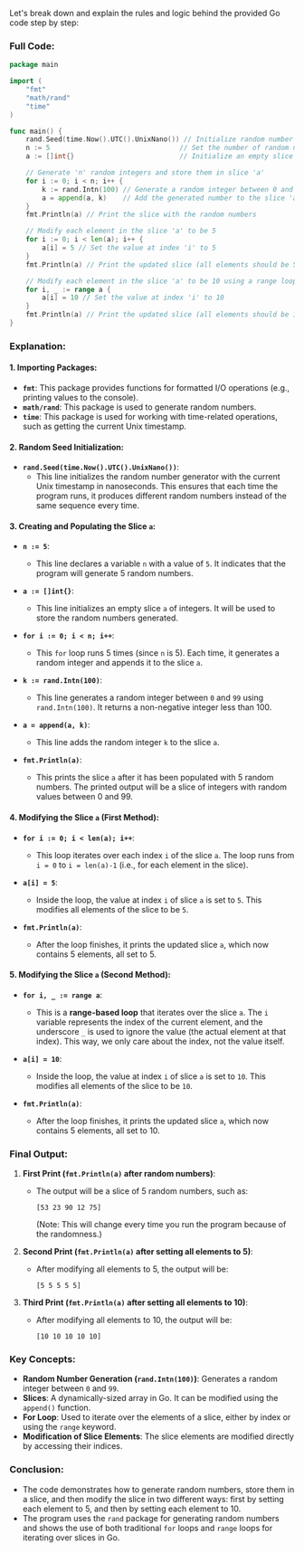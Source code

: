 Let's break down and explain the rules and logic behind the provided Go code step by step:

### Full Code:

```go
package main

import (
	"fmt"
	"math/rand"
	"time"
)

func main() {
	rand.Seed(time.Now().UTC().UnixNano()) // Initialize random number generator with current Unix timestamp
	n := 5                                // Set the number of random numbers to generate
	a := []int{}                          // Initialize an empty slice of integers

	// Generate 'n' random integers and store them in slice 'a'
	for i := 0; i < n; i++ {
		k := rand.Intn(100) // Generate a random integer between 0 and 99
		a = append(a, k)    // Add the generated number to the slice 'a'
	}
	fmt.Println(a) // Print the slice with the random numbers

	// Modify each element in the slice 'a' to be 5
	for i := 0; i < len(a); i++ {
		a[i] = 5 // Set the value at index 'i' to 5
	}
	fmt.Println(a) // Print the updated slice (all elements should be 5)

	// Modify each element in the slice 'a' to be 10 using a range loop
	for i, _ := range a {
		a[i] = 10 // Set the value at index 'i' to 10
	}
	fmt.Println(a) // Print the updated slice (all elements should be 10)
}
```

### Explanation:

#### 1. **Importing Packages**:
   - **`fmt`**: This package provides functions for formatted I/O operations (e.g., printing values to the console).
   - **`math/rand`**: This package is used to generate random numbers.
   - **`time`**: This package is used for working with time-related operations, such as getting the current Unix timestamp.

#### 2. **Random Seed Initialization**:
   - **`rand.Seed(time.Now().UTC().UnixNano())`**:
     - This line initializes the random number generator with the current Unix timestamp in nanoseconds. This ensures that each time the program runs, it produces different random numbers instead of the same sequence every time.

#### 3. **Creating and Populating the Slice `a`**:
   - **`n := 5`**:
     - This line declares a variable `n` with a value of `5`. It indicates that the program will generate 5 random numbers.
   
   - **`a := []int{}`**:
     - This line initializes an empty slice `a` of integers. It will be used to store the random numbers generated.

   - **`for i := 0; i < n; i++`**:
     - This `for` loop runs 5 times (since `n` is 5). Each time, it generates a random integer and appends it to the slice `a`.
   
   - **`k := rand.Intn(100)`**:
     - This line generates a random integer between `0` and `99` using `rand.Intn(100)`. It returns a non-negative integer less than 100.
   
   - **`a = append(a, k)`**:
     - This line adds the random integer `k` to the slice `a`.

   - **`fmt.Println(a)`**:
     - This prints the slice `a` after it has been populated with 5 random numbers. The printed output will be a slice of integers with random values between 0 and 99.

#### 4. **Modifying the Slice `a` (First Method)**:
   - **`for i := 0; i < len(a); i++`**:
     - This loop iterates over each index `i` of the slice `a`. The loop runs from `i = 0` to `i = len(a)-1` (i.e., for each element in the slice).
   
   - **`a[i] = 5`**:
     - Inside the loop, the value at index `i` of slice `a` is set to `5`. This modifies all elements of the slice to be `5`.

   - **`fmt.Println(a)`**:
     - After the loop finishes, it prints the updated slice `a`, which now contains 5 elements, all set to 5.

#### 5. **Modifying the Slice `a` (Second Method)**:
   - **`for i, _ := range a`**:
     - This is a **range-based loop** that iterates over the slice `a`. The `i` variable represents the index of the current element, and the underscore `_` is used to ignore the value (the actual element at that index). This way, we only care about the index, not the value itself.
   
   - **`a[i] = 10`**:
     - Inside the loop, the value at index `i` of slice `a` is set to `10`. This modifies all elements of the slice to be `10`.

   - **`fmt.Println(a)`**:
     - After the loop finishes, it prints the updated slice `a`, which now contains 5 elements, all set to 10.

### Final Output:

1. **First Print (`fmt.Println(a)` after random numbers)**:
   - The output will be a slice of 5 random numbers, such as:
     ```
     [53 23 90 12 75]
     ```
     (Note: This will change every time you run the program because of the randomness.)

2. **Second Print (`fmt.Println(a)` after setting all elements to 5)**:
   - After modifying all elements to 5, the output will be:
     ```
     [5 5 5 5 5]
     ```

3. **Third Print (`fmt.Println(a)` after setting all elements to 10)**:
   - After modifying all elements to 10, the output will be:
     ```
     [10 10 10 10 10]
     ```

### Key Concepts:

- **Random Number Generation (`rand.Intn(100)`)**: Generates a random integer between `0` and `99`.
- **Slices**: A dynamically-sized array in Go. It can be modified using the `append()` function.
- **For Loop**: Used to iterate over the elements of a slice, either by index or using the `range` keyword.
- **Modification of Slice Elements**: The slice elements are modified directly by accessing their indices.

### Conclusion:

- The code demonstrates how to generate random numbers, store them in a slice, and then modify the slice in two different ways: first by setting each element to 5, and then by setting each element to 10.
- The program uses the `rand` package for generating random numbers and shows the use of both traditional `for` loops and `range` loops for iterating over slices in Go.